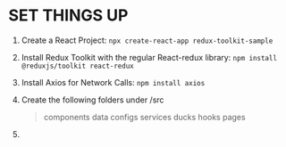 # SET THINGS UP

1. Create a React Project: `npx create-react-app redux-toolkit-sample`
2. Install Redux Toolkit with the regular React-redux library: `npm install @reduxjs/toolkit react-redux`
3. Install Axios for Network Calls: `npm install axios`
4. Create the following folders under /src

   > components
   > data
   > configs
   > services
   > ducks
   > hooks
   > pages

5.
